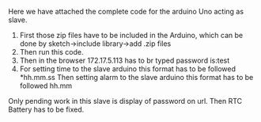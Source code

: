 
Here we have attached the complete code for the arduino Uno acting as slave.
 1) First those zip files have to be included in the Arduino, which can be done by sketch->include library->add .zip files
 2) Then run this code.
 3) Then in the browser 172.17.5.113 has to br typed
       password is:test
 4) For setting time to the slave arduino this format has to be followed         *hh.mm.ss
     Then setting alarm to the slave arduino this format has to be followed      hh.mm

  Only pending work in this slave is display of password on url.
Then RTC Battery has to be fixed.
